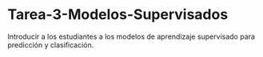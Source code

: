 # Tarea-3-Modelos-Supervisados
Introducir a los estudiantes a los modelos de aprendizaje supervisado para predicción y clasificación.
